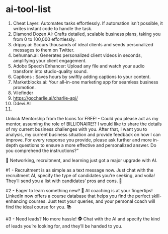 # ai-tool-list

1. Cheat Layer: Automates tasks effortlessly. If automation isn’t possible, it writes instant code to handle the task.
2. Diamond Dozen AI: Crafts detailed, scalable business plans, taking you from 0 to 100,000 effortlessly.
3. drippy.ai: Scours thousands of ideal clients and sends personalized messages to them on Twitter.
4. behuman.ai: Generates personalized client videos in seconds, amplifying your client engagement.
5. Adobe Speech Enhancer: Upload any file and watch your audio transform into studio-quality sound.
6. Captions : Saves hours by swiftly adding captions to your content.
7. Marketblocks.ai: Your all-in-one marketing app for seamless business promotion.
8. Vilefinder
9. https://gocharlie.ai/charlie-api/
10.  Ddevi.AI
11.  






 Unlock Mentorship from the Icons for FREE! - Could you please act as my mentor, assuming the role of BILLIONAIRE!? I would like to share the details of my current business challenges with you. After that, I want you to analysis, my current business situation and provide feedback on how I can improve. For every response you provide, please ask further and more in-depth questions to ensure a more effective and personalized answer. Do you comprehend the instructions?”
 
💼 Networking, recruitment, and learning just got a major upgrade with AI.

#1 - Recruitment is as simple as a text message now. Just chat with the recruitment AI, specify the type of candidates you’re seeking, and voila! They’ll send you a list with candidates’ pros and cons. 🙌

#2 - Eager to learn something new? 🤯 AI coaching is at your fingertips! LinkedIn now offers a course database that helps you find the perfect skill-enhancing courses. Just text your queries, and your personal coach will find the ideal course for you. 📚

#3 - Need leads? No more hassle! 🕵️ Chat with the AI and specify the kind of leads you’re looking for, and they’ll be handed to you.
